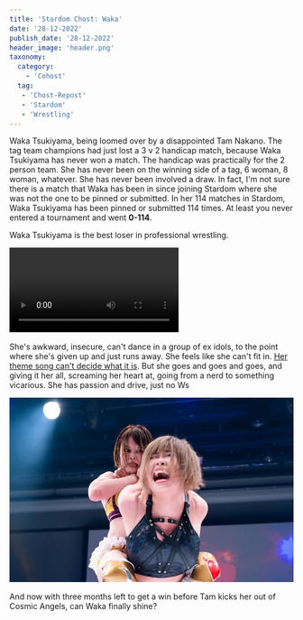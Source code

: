 ```yaml
---
title: 'Stardom Chost: Waka'
date: '28-12-2022'
publish_date: '28-12-2022'
header_image: 'header.png'
taxonomy:
  category:
    - 'Cohost'
  tag:
   - 'Chost-Repost'
   - 'Stardom'
   - 'Wrestling'
---
```


Waka Tsukiyama, being loomed over by a disappointed Tam Nakano. The tag team champions had just lost a 3 v 2 handicap match, because Waka Tsukiyama has never won a match. The handicap was practically for the 2 person team. She has never been on the winning side of a tag, 6 woman, 8 woman, whatever. She has never been involved a draw. In fact, I'm not sure there is a match that Waka has been in since joining Stardom where she was not the one to be pinned or submitted.  In her 114 matches in Stardom, Waka Tsukiyama has been pinned or submitted 114 times. At least you never entered a tournament and went **0-114**.

Waka Tsukiyama is the best loser in professional wrestling.

![](wakabutsmaller.webm?loop=1&controls=0&autoplay=1&class=mw)

She's awkward, insecure, can't dance in a group of ex idols, to the point where she's given up and just runs away. She feels like she can't fit in. [Her theme song can't decide what it is](https://www.youtube.com/watch?v=fJrv0vO45ao). But she goes and goes and goes, and giving it her all, screaming her heart at, going from a nerd to something vicarious.  She has passion and drive, just no Ws

![](angrywaka.png?lightbox)

And now with three months left to get a win before Tam kicks her out of Cosmic Angels, can Waka finally shine?
